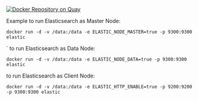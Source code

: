 [![Docker Repository on Quay](https://quay.io/repository/7insyde/elastic/status "Docker Repository on Quay")](https://quay.io/repository/7insyde/elastic)


Example to run Elasticsearch as Master Node:
```
docker run -d -v /data:/data -e ELASTIC_NODE_MASTER=true -p 9300:9300 elastic 

```
`
to run Elasticsearch as Data Node:
```
docker run -d -v /data:/data -e ELASTIC_NODE_DATA=true -p 9300:9300 elastic
```

to run Elasticsearch as Client Node:
```
docker run -d -v /data:/data -e ELASTIC_HTTP_ENABLE=true -p 9200:9200 -p 9300:9300 elastic
```
